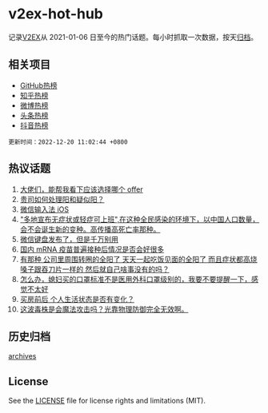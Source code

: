 # v2ex-hot-hub

 记录[V2EX](https://www.v2ex.com/)从 2021-01-06 日至今的热门话题。每小时抓取一次数据，按天[归档](archives)。
 
 ## 相关项目

- [GitHub热榜](https://github.com/lonnyzhang423/github-hot-hub)
- [知乎热榜](https://github.com/lonnyzhang423/zhihu-hot-hub)
- [微博热榜](https://github.com/lonnyzhang423/weibo-hot-hub)
- [头条热榜](https://github.com/lonnyzhang423/toutiao-hot-hub)
- [抖音热榜](https://github.com/lonnyzhang423/douyin-hot-hub)


 `更新时间：2022-12-20 11:02:44 +0800`

## 热议话题

1. [大佬们，能帮我看下应该选择哪个 offer](https://www.v2ex.com/t/903473)
1. [贵司如何处理阳和疑似阳？](https://www.v2ex.com/t/903460)
1. [微信输入法 iOS](https://www.v2ex.com/t/903443)
1. ["多地宣布无症状或轻症可上班",在这种全民感染的环境下，以中国人口数量，会不会诞生新的变种。高传播高死亡率那种。](https://www.v2ex.com/t/903635)
1. [微信键盘发布了，但是千万别用](https://www.v2ex.com/t/903442)
1. [国内 mRNA 疫苗普遍接种后情况是否会好很多](https://www.v2ex.com/t/903598)
1. [有那种 公司里周围转圈的全阳了 天天一起吃饭见面的全阳了 而且症状都高烧 嗓子跟吞刀片一样的 然后就自己啥事没有的吗？](https://www.v2ex.com/t/903474)
1. [怎么办，媳妇买的口罩标准不是医用外科口罩级别的，我要不要提醒一下，感觉不太好](https://www.v2ex.com/t/903503)
1. [买房前后 个人生活状态是否有变化？](https://www.v2ex.com/t/903560)
1. [这波毒株是会魔法攻击吗？光靠物理防御完全无效啊。](https://www.v2ex.com/t/903541)

## 历史归档

[archives](archives)

## License

See the [LICENSE](LICENSE) file for license rights and limitations (MIT).
